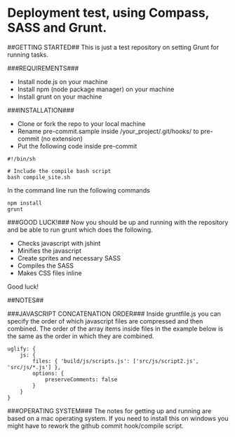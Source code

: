Deployment test, using Compass, SASS and Grunt.
==========

##GETTING STARTED##
This is just a test repository on setting Grunt for running tasks.

###REQUIREMENTS###
- Install node.js on your machine
- Install npm (node package manager) on your machine
- Install grunt on your machine

###INSTALLATION###
- Clone or fork the repo to your local machine
- Rename pre-commit.sample inside /your_project/.git/hooks/ to pre-commit (no extension)
- Put the following code inside pre-commit
```
#!/bin/sh
 
# Include the compile bash script
bash compile_site.sh
```

In the command line run the following commands
```
npm install
grunt
```

###GOOD LUCK!###
Now you should be up and running with the repository and be able to run grunt which does the following.
- Checks javascript with jshint
- Minifies the javascript
- Create sprites and necessary SASS
- Compiles the SASS
- Makes CSS files inline

Good luck!

##NOTES##

###JAVASCRIPT CONCATENATION ORDER###
Inside gruntfile.js you can specify the order of which javascript files are compressed and then combined. The order of the array items inside files in the example below is the same as the order in which they are combined.
```
uglify: {
    js: {
        files: { 'build/js/scripts.js': ['src/js/script2.js', 'src/js/*.js'] },
        options: {
            preserveComments: false
        }
    }
}
```

###OPERATING SYSTEM###
The notes for getting up and running are based on a mac operating system. If you need to install this on windows you might have to rework the github commit hook/compile script.